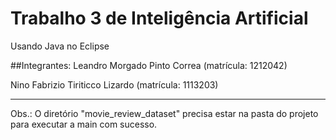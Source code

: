 # Trabalho 3 de Inteligência Artificial

Usando Java no Eclipse

##Integrantes:
Leandro Morgado Pinto Correa (matrícula: 1212042)

Nino Fabrizio Tiriticco Lizardo (matrícula: 1113203)

-----------------------------------------------------

Obs.: O diretório "movie_review_dataset" precisa estar na pasta do projeto para executar a main com sucesso.